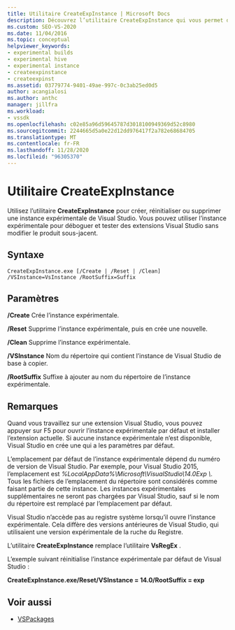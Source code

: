 ```yaml
---
title: Utilitaire CreateExpInstance | Microsoft Docs
description: Découvrez l’utilitaire CreateExpInstance qui vous permet de créer, réinitialiser ou supprimer une instance expérimentale de Visual Studio.
ms.custom: SEO-VS-2020
ms.date: 11/04/2016
ms.topic: conceptual
helpviewer_keywords:
- experimental builds
- experimental hive
- experimental instance
- createexpinstance
- createexpinst
ms.assetid: 03779774-9401-49ae-997c-0c3ab25ed0d5
author: acangialosi
ms.author: anthc
manager: jillfra
ms.workload:
- vssdk
ms.openlocfilehash: c02e85a96d59645787d3018100949369d52c8980
ms.sourcegitcommit: 2244665d5a0e22d12dd976417f2a782e68684705
ms.translationtype: MT
ms.contentlocale: fr-FR
ms.lasthandoff: 11/28/2020
ms.locfileid: "96305370"
---
```

# <a name="createexpinstance-utility"></a>Utilitaire CreateExpInstance
Utilisez l’utilitaire **CreateExpInstance** pour créer, réinitialiser ou supprimer une instance expérimentale de Visual Studio. Vous pouvez utiliser l’instance expérimentale pour déboguer et tester des extensions Visual Studio sans modifier le produit sous-jacent.

## <a name="syntax"></a>Syntaxe

```
CreateExpInstance.exe [/Create | /Reset | /Clean] /VSInstance=VsInstance /RootSuffix=Suffix
```

## <a name="parameters"></a>Paramètres
 **/Create** Crée l’instance expérimentale.

 **/Reset** Supprime l’instance expérimentale, puis en crée une nouvelle.

 **/Clean** Supprime l’instance expérimentale.

 **/VSInstance** Nom du répertoire qui contient l’instance de Visual Studio de base à copier.

 **/RootSuffix** Suffixe à ajouter au nom du répertoire de l’instance expérimentale.

## <a name="remarks"></a>Remarques
 Quand vous travaillez sur une extension Visual Studio, vous pouvez appuyer sur F5 pour ouvrir l’instance expérimentale par défaut et installer l’extension actuelle. Si aucune instance expérimentale n’est disponible, Visual Studio en crée une qui a les paramètres par défaut.

 L’emplacement par défaut de l’instance expérimentale dépend du numéro de version de Visual Studio. Par exemple, pour Visual Studio 2015, l’emplacement est *%LocalAppData%\Microsoft\VisualStudio\14.0Exp \\*. Tous les fichiers de l’emplacement du répertoire sont considérés comme faisant partie de cette instance. Les instances expérimentales supplémentaires ne seront pas chargées par Visual Studio, sauf si le nom du répertoire est remplacé par l’emplacement par défaut.

 Visual Studio n’accède pas au registre système lorsqu’il ouvre l’instance expérimentale. Cela diffère des versions antérieures de Visual Studio, qui utilisaient une version expérimentale de la ruche du Registre.

 L’utilitaire **CreateExpInstance** remplace l’utilitaire **VsRegEx** .

 L’exemple suivant réinitialise l’instance expérimentale par défaut de Visual Studio :

 **CreateExpInstance.exe/Reset/VSInstance = 14.0/RootSuffix = exp**

## <a name="see-also"></a>Voir aussi
- [VSPackages](../../extensibility/internals/vspackages.md)
